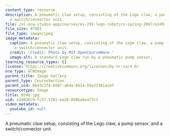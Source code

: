 ```yaml
---
content_type: resource
description: A pneumatic claw setup, consisting of the Lego claw, a pump sensor, and
  a switch/connector unit.
file: /ol-ocw-studio-app/courses/es-293-lego-robotics-spring-2007/e24926c9fc575281ea28048ba6ea77c1_0249.jpg
file_size: 97881
file_type: image/jpeg
image_metadata:
  caption: A pneumatic claw setup, consisting of the Lego claw, a pump sensor, and
    a switch/connector unit.
  credit: 'Credit: Photo by MIT OpenCourseWare.'
  image-alt: A standard Lego claw run by a pneumatic pump sensor.
learning_resource_types: []
license: https://creativecommons.org/licenses/by-nc-sa/4.0/
ocw_type: OCWImage
parent_title: Image Gallery
parent_type: CourseSection
parent_uid: 6643c3f8-8d87-a6da-661a-55e223b1acef
resourcetype: Image
title: 0249.jpg
uid: e24926c9-fc57-5281-ea28-048ba6ea77c1
video_metadata:
  youtube_id: null
---
```

A pneumatic claw setup, consisting of the Lego claw, a pump sensor, and a switch/connector unit.